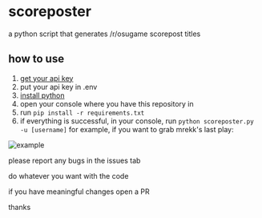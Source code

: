 # scoreposter
a python script that generates /r/osugame scorepost titles


## how to use
1. [get your api key](https://osu.ppy.sh/p/api)
2. put your api key in .env
3. [install python](https://www.python.org/downloads/)
4. open your console where you have this repository in
5. run `pip install -r requirements.txt`
6. if everything is successful, in your console, run `python scoreposter.py -u [username]`
for example, if you want to grab mrekk's last play:

![example](https://file.coffee/u/8EI9gl0pC8sMBB9njQjcD.png)

please report any bugs in the issues tab

do whatever you want with the code

if you have meaningful changes open a PR

thanks
